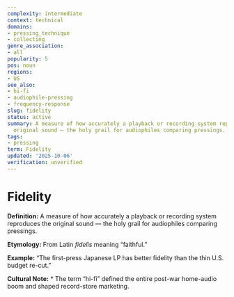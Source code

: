 ```yaml
---
complexity: intermediate
context: technical
domains:
- pressing_technique
- collecting
genre_association:
- all
popularity: 5
pos: noun
regions:
- US
see_also:
- hi-fi
- audiophile-pressing
- frequency-response
slug: fidelity
status: active
summary: A measure of how accurately a playback or recording system reproduces the
  original sound — the holy grail for audiophiles comparing pressings.
tags:
- pressing
term: Fidelity
updated: '2025-10-06'
verification: unverified
---
```


# Fidelity

**Definition:** A measure of how accurately a playback or recording system reproduces the original sound — the holy grail for audiophiles comparing pressings.

**Etymology:** From Latin *fidelis* meaning “faithful.”

**Example:** “The first-press Japanese LP has better fidelity than the thin U.S. budget re-cut.”

**Cultural Note:** * The term “hi-fi” defined the entire post-war home-audio boom and shaped record-store marketing.

